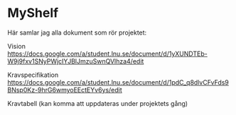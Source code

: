 MyShelf
=======


Här samlar jag alla dokument som rör projektet:

Vision <br>
https://docs.google.com/a/student.lnu.se/document/d/1yXUNDTEb-W9j9fxv1SNyPWjcIYJBlJmzuSwnQVlhza4/edit


Kravspecifikation <br>
https://docs.google.com/a/student.lnu.se/document/d/1pdC_q8dlvCFvFds9BNsp0Kz-9hrG6wmyoEEctEYv6ys/edit


Kravtabell (kan komma att uppdateras under projektets gång) <br>

